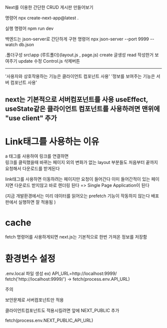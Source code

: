 Next를 이용한 간단한 CRUD 게시판 만들어보기


명령어 
npx create-next-app@latest .

실행 명령어
npm run dev

백엔드는 json-server로 간단하게 구현
명령어
npx json-server --port 9999 --watch db.json

.폴더구성
src\app (루트폴더)(layout.js , page.js)
create  글생성
read    작성한거 보여주기 
update 수정
Control.js 삭제버튼


----------------------------------------------------------------------------------------------------
'사용자와 상호작용하는 기능은 클라이언트 컴포넌트 사용'
'정보를 보여주는 기능은 서버 컴포넌트 사용'

next는 기본적으로 서버컴포넌트를 사용
useEffect, useState같은 클라이언트 컴포넌트를 사용하려면
맨위에 "use client" 추가
----------------------------------------------------------------------------------------------------


# Link태그를 사용하는 이유

a 태그를 사용하여 링크를 연결하면  
링크를 클릭했을때 바뀌는 페이지 외의 변화가 없는 layout 부분들도
처음부터 끝까지 요청해서 다운로드를 받게된다

link태그를 사용하면
이동하려는 페이지만 요청이 들어간다
이미 들어간적이 있는 페이지면 다운로드 받지않고 바로 렌더링 된다
=> Single Page Application이 된다

(지금 개발환경에서는 미리 데이터를 읽어오는 prefetch 기능이 작동하지 않는다
배포판에서 실행하면 잘 적용됨
)


# cache
fetch 명령어를 사용하게되면
next.js는 기본적으로 한번 가져온 정보를 저장함

# 환경변수 설정

.env.local 파일 생성
ex)  API_URL=http://localhost:9999/
fetch('http://localhost:9999/') -> fetch(process.env.API_URL)

주의

보안문제로 서버컴포넌트만 적용

클라이언트컴포넌트도 적용시킬려면 앞에 NEXT_PUBLIC 추가

fetch(process.env.NEXT_PUBLIC_API_URL)


